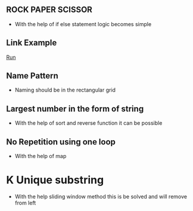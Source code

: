 ## ROCK PAPER SCISSOR

* With the help of if else statement logic becomes simple 

## Link Example
[Run](https://www.onlinegdb.com/online_c++_compiler#)

## Name Pattern  

* Naming should be in the rectangular grid    

## Largest number in the form of string 

* With the help of sort and reverse function it can be possible


## No Repetition using one loop

* With the help of map 


# K Unique substring

* With the help sliding window method this is be solved and will remove from left  
